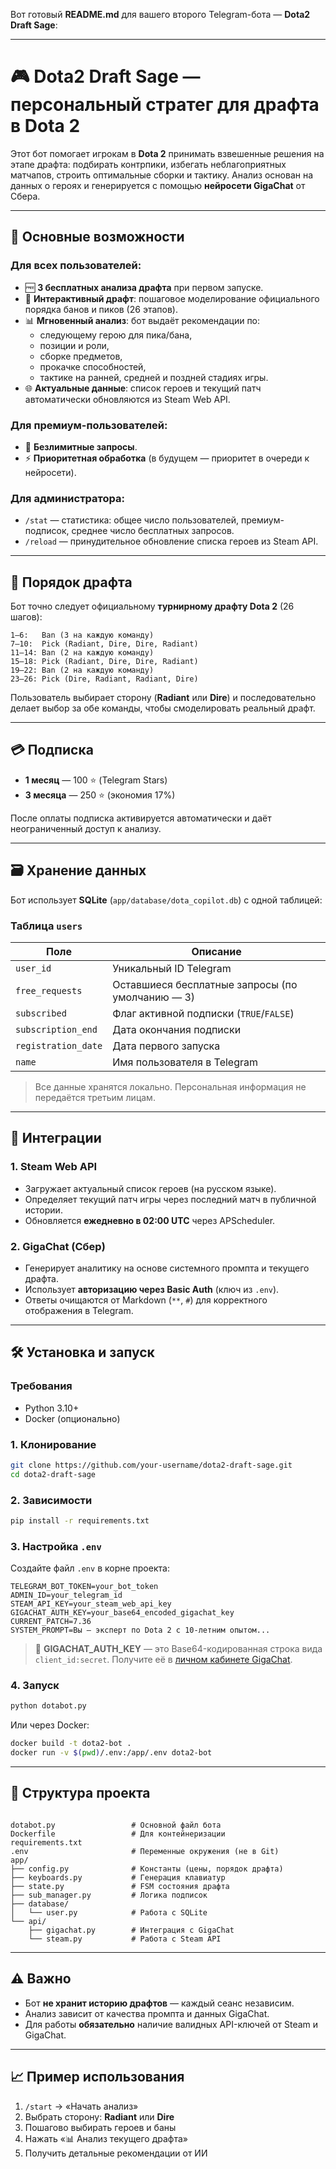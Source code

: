 Вот готовый **README.md** для вашего второго Telegram-бота — **Dota2 Draft Sage**:

---

# 🎮 Dota2 Draft Sage — персональный стратег для драфта в Dota 2

Этот бот помогает игрокам в **Dota 2** принимать взвешенные решения на этапе драфта: подбирать контрпики, избегать неблагоприятных матчапов, строить оптимальные сборки и тактику. Анализ основан на данных о героях и генерируется с помощью **нейросети GigaChat** от Сбера.

---

## 🌟 Основные возможности

### Для всех пользователей:
- 🆓 **3 бесплатных анализа драфта** при первом запуске.
- 🧩 **Интерактивный драфт**: пошаговое моделирование официального порядка банов и пиков (26 этапов).
- 📊 **Мгновенный анализ**: бот выдаёт рекомендации по:
  - следующему герою для пика/бана,
  - позиции и роли,
  - сборке предметов,
  - прокачке способностей,
  - тактике на ранней, средней и поздней стадиях игры.
- 🌐 **Актуальные данные**: список героев и текущий патч автоматически обновляются из Steam Web API.

### Для премиум-пользователей:
- 💎 **Безлимитные запросы**.
- ⚡ **Приоритетная обработка** (в будущем — приоритет в очереди к нейросети).

### Для администратора:
- `/stat` — статистика: общее число пользователей, премиум-подписок, среднее число бесплатных запросов.
- `/reload` — принудительное обновление списка героев из Steam API.

---

## 🔁 Порядок драфта

Бот точно следует официальному **турнирному драфту Dota 2** (26 шагов):

```
1–6:   Ban (3 на каждую команду)
7–10:  Pick (Radiant, Dire, Dire, Radiant)
11–14: Ban (2 на каждую команду)
15–18: Pick (Radiant, Dire, Dire, Radiant)
19–22: Ban (2 на каждую команду)
23–26: Pick (Dire, Radiant, Radiant, Dire)
```

Пользователь выбирает сторону (**Radiant** или **Dire**) и последовательно делает выбор за обе команды, чтобы смоделировать реальный драфт.

---

## 💳 Подписка

- **1 месяц** — 100 ⭐️ (Telegram Stars)
- **3 месяца** — 250 ⭐️ (экономия 17%)

После оплаты подписка активируется автоматически и даёт неограниченный доступ к анализу.

---

## 🗃️ Хранение данных

Бот использует **SQLite** (`app/database/dota_copilot.db`) с одной таблицей:

### Таблица `users`
| Поле | Описание |
|------|--------|
| `user_id` | Уникальный ID Telegram |
| `free_requests` | Оставшиеся бесплатные запросы (по умолчанию — 3) |
| `subscribed` | Флаг активной подписки (`TRUE`/`FALSE`) |
| `subscription_end` | Дата окончания подписки |
| `registration_date` | Дата первого запуска |
| `name` | Имя пользователя в Telegram |

> Все данные хранятся локально. Персональная информация не передаётся третьим лицам.

---

## 🤖 Интеграции

### 1. **Steam Web API**
- Загружает актуальный список героев (на русском языке).
- Определяет текущий патч игры через последний матч в публичной истории.
- Обновляется **ежедневно в 02:00 UTC** через APScheduler.

### 2. **GigaChat (Сбер)**
- Генерирует аналитику на основе системного промпта и текущего драфта.
- Использует **авторизацию через Basic Auth** (ключ из `.env`).
- Ответы очищаются от Markdown (`**`, `#`) для корректного отображения в Telegram.

---

## 🛠️ Установка и запуск

### Требования
- Python 3.10+
- Docker (опционально)

### 1. Клонирование
```bash
git clone https://github.com/your-username/dota2-draft-sage.git
cd dota2-draft-sage
```

### 2. Зависимости
```bash
pip install -r requirements.txt
```

### 3. Настройка `.env`
Создайте файл `.env` в корне проекта:
```env
TELEGRAM_BOT_TOKEN=your_bot_token
ADMIN_ID=your_telegram_id
STEAM_API_KEY=your_steam_web_api_key
GIGACHAT_AUTH_KEY=your_base64_encoded_gigachat_key
CURRENT_PATCH=7.36
SYSTEM_PROMPT=Вы — эксперт по Dota 2 с 10-летним опытом...
```

> 🔑 **GIGACHAT_AUTH_KEY** — это Base64-кодированная строка вида `client_id:secret`. Получите её в [личном кабинете GigaChat](https://developers.sber.ru/).

### 4. Запуск
```bash
python dotabot.py
```

Или через Docker:
```bash
docker build -t dota2-bot .
docker run -v $(pwd)/.env:/app/.env dota2-bot
```

---

## 📁 Структура проекта

```

dotabot.py                 # Основной файл бота
Dockerfile                 # Для контейнеризации
requirements.txt
.env                       # Переменные окружения (не в Git)
app/
├── config.py              # Константы (цены, порядок драфта)
├── keyboards.py           # Генерация клавиатур
├── state.py               # FSM состояния драфта
├── sub_manager.py         # Логика подписок
├── database/
│   └── user.py            # Работа с SQLite
└── api/
    ├── gigachat.py        # Интеграция с GigaChat
    └── steam.py           # Работа с Steam API
```

---

## ⚠️ Важно

- Бот **не хранит историю драфтов** — каждый сеанс независим.
- Анализ зависит от качества промпта и данных GigaChat.
- Для работы **обязательно** наличие валидных API-ключей от Steam и GigaChat.

---

## 📈 Пример использования

1. `/start` → «Начать анализ»
2. Выбрать сторону: **Radiant** или **Dire**
3. Пошагово выбирать героев и баны
4. Нажать «📊 Анализ текущего драфта»
5. Получить детальные рекомендации от ИИ


